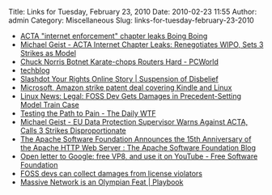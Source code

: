 Title: Links for Tuesday, February 23, 2010
Date: 2010-02-23 11:55
Author: admin
Category: Miscellaneous
Slug: links-for-tuesday-february-23-2010

-   [ACTA "internet enforcement" chapter leaks Boing
    Boing](http://www.boingboing.net/2010/02/21/acta-internet-enforc.html)
-   [Michael Geist - ACTA Internet Chapter Leaks: Renegotiates WIPO,
    Sets 3 Strikes as
    Model](http://www.michaelgeist.ca/content/view/4808/125/)
-   [Chuck Norris Botnet Karate-chops Routers Hard -
    PCWorld](http://www.pcworld.com/article/189868/chuck_norris_botnet_karatechops_routers_hard.html)
-   [techblog](http://www.lockergnome.com/knitter/2007/10/08/boot-linux-faster-with-an-open-bios/)
-   [Slashdot Your Rights Online Story | Suspension of
    Disbelief](http://yro.slashdot.org/story/10/02/22/1447205/Suspension-of-Disbelief?from=rss&utm_source=feedburner&utm_medium=feed&utm_campaign=Feed:+Slashdot/slashdotYourRightsOnline+(Slashdot:+Your+Rights+Online)&utm_content=Google+Reader)
-   [Microsoft, Amazon strike patent deal covering Kindle and
    Linux](http://techflash.com/seattle/2010/02/microsoft_amazon_in_patent_deal.html)
-   [Linux News: Legal: FOSS Dev Gets Damages in Precedent-Setting Model
    Train Case](http://www.linuxinsider.com/rsstory/69401.html)
-   [Testing the Path to Pain - The Daily
    WTF](http://thedailywtf.com/Articles/Testing-the-Path-to-Pain.aspx)
-   [Michael Geist - EU Data Protection Supervisor Warns Against ACTA,
    Calls 3 Strikes
    Disproportionate](http://www.michaelgeist.ca/content/view/4809/125/)
-   [The Apache Software Foundation Announces the 15th Anniversary of
    the Apache HTTP Web Server : The Apache Software Foundation
    Blog](http://blogs.apache.org/foundation/entry/the_apache_software_foundation_announces2)
-   [Open letter to Google: free VP8, and use it on YouTube - Free
    Software
    Foundation](http://www.fsf.org/blogs/community/google-free-on2-vp8-for-youtube/)
-   [FOSS devs can collect damages from license
    violators](http://arstechnica.com/open-source/news/2010/02/ruling-foss-devs-can-collect-damages-from-license-violators.ars)
-   [Massive Network is an Olympian Feat |
    Playbook](http://www.wired.com/playbook/2010/02/massive-network-is-an-olympian-feat/)

